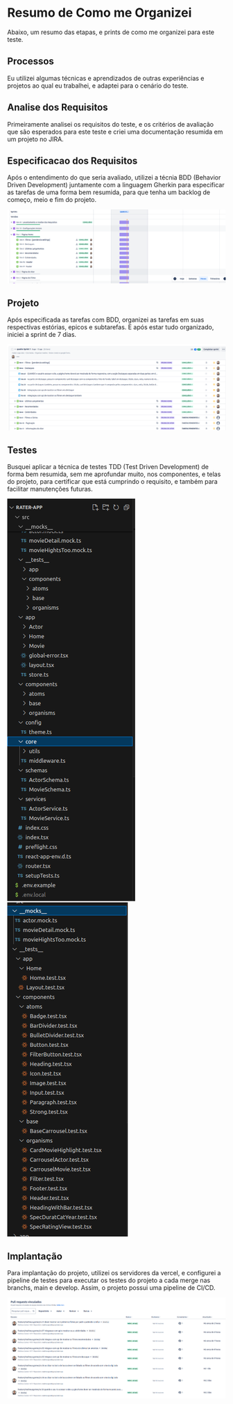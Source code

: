 # Resumo de Como me Organizei

Abaixo, um resumo das etapas, e prints de como me organizei para este teste.

## Processos

Eu utilizei algumas técnicas e aprendizados de outras experiências e projetos ao qual eu trabalhei, e adaptei para o cenário do teste.

## Analise dos Requisitos

Primeiramente analisei os requisitos do teste, e os critérios de avaliação que são esperados para este teste e criei uma documentação resumida em um projeto no JIRA.

## Especificacao dos Requisitos

Após o entendimento do que seria avaliado, utilizei a técnia BDD (Behavior Driven Development) juntamente com a linguagem Gherkin para especificar as tarefas de uma forma bem resumida, para que tenha um backlog de começo, meio e fim do projeto.

![Rater App](/docs/images/epicos.png "Epicos")

## Projeto

Após especificada as tarefas com BDD, organizei as tarefas em suas respectivas estórias, epicos e subtarefas. E após estar tudo organizado, iniciei a sprint de 7 dias.

![Rater App](/docs/images/listar-2.png "Epicos")

## Testes

Busquei aplicar a técnica de testes TDD (Test Driven Development) de forma bem resumida, sem me aprofundar muito, nos componentes, e telas do projeto, para certificar que está cumprindo o requisito, e também para facilitar manutenções futuras.

![Rater App](/docs/images/testes-fechado.png "Testes Pasta Fechada")
![Rater App](/docs/images/testes-aberto.png "Testes Pasta Aberta")

## Implantação

Para implantação do projeto, utilizei os servidores da vercel, e configurei a pipeline de testes para executar os testes do projeto a cada merge nas branchs, main e develop. Assim, o projeto possui uma pipeline de CI/CD.

![Rater App](/docs/images/pull-requests.png "Pipeline")
